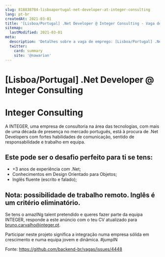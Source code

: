 ```yaml
---
slug: 818838784-lisboaportugal-net-developer-at-integer-consulting
lang: pt-br
createdAt: 2021-03-01
title: '[Lisboa/Portugal] .Net Developer @ Integer Consulting - Vaga de Emprego'
sitemap:
  lastModified: 2021-03-01
meta:
  description: 'Detalhes sobre a vaga de emprego: [Lisboa/Portugal] .Net Developer @ Integer Consulting'
  twitter:
    card: summary
    site: '@nawarian'
---
```


# [Lisboa/Portugal] .Net Developer @ Integer Consulting

# Integer Consulting

A INTEGER, uma empresa de consultoria na área das tecnologias, com mais de uma década de presença no mercado português, está à procura de .Net Developers com fortes habilidades de comunicação, sentido de responsabilidade e trabalho em equipa.

## Este pode ser o desafio perfeito para ti se tens:

- +3 anos de experiência com .Net;
- Conhecimentos em Design Orientado para Objetos;
- Inglês fluente (escrito e falado);

## Nota: possibilidade de trabalho remoto. Inglês é um critério eliminatório.

Se tens o amazINg talent pretendido e queres fazer parte da equipa INTEGER, responde a este anúncio com o teu CV atualizado para bruno.carvalho@integer.pt.

Participar neste projeto significa a integração numa empresa sólida em crescimento e numa equipa jovem e dinâmica. #jumpIN



Fonte: https://github.com/backend-br/vagas/issues/4448